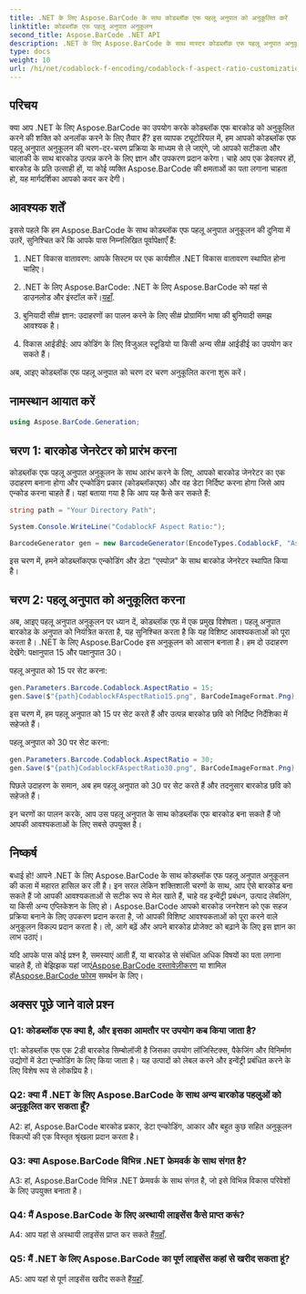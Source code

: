 ```yaml
---
title: .NET के लिए Aspose.BarCode के साथ कोडब्लॉक एफ पहलू अनुपात को अनुकूलित करें
linktitle: कोडब्लॉक एफ पहलू अनुपात अनुकूलन
second_title: Aspose.BarCode .NET API
description: .NET के लिए Aspose.BarCode के साथ मास्टर कोडब्लॉक एफ पहलू अनुपात अनुकूलन। अपनी आवश्यकताओं के अनुरूप सहजता से सटीक बारकोड बनाएं।
type: docs
weight: 10
url: /hi/net/codablock-f-encoding/codablock-f-aspect-ratio-customization/
---
```

## परिचय

क्या आप .NET के लिए Aspose.BarCode का उपयोग करके कोडब्लॉक एफ बारकोड को अनुकूलित करने की शक्ति को अनलॉक करने के लिए तैयार हैं? इस व्यापक ट्यूटोरियल में, हम आपको कोडब्लॉक एफ पहलू अनुपात अनुकूलन की चरण-दर-चरण प्रक्रिया के माध्यम से ले जाएंगे, जो आपको सटीकता और चालाकी के साथ बारकोड उत्पन्न करने के लिए ज्ञान और उपकरण प्रदान करेगा। चाहे आप एक डेवलपर हों, बारकोड के प्रति उत्साही हों, या कोई व्यक्ति Aspose.BarCode की क्षमताओं का पता लगाना चाहता हो, यह मार्गदर्शिका आपको कवर कर देगी।

## आवश्यक शर्तें

इससे पहले कि हम Aspose.BarCode के साथ कोडब्लॉक एफ पहलू अनुपात अनुकूलन की दुनिया में उतरें, सुनिश्चित करें कि आपके पास निम्नलिखित पूर्वापेक्षाएँ हैं:

1. .NET विकास वातावरण: आपके सिस्टम पर एक कार्यशील .NET विकास वातावरण स्थापित होना चाहिए।

2.  .NET के लिए Aspose.BarCode: .NET के लिए Aspose.BarCode को यहां से डाउनलोड और इंस्टॉल करें।[यहाँ](https://releases.aspose.com/barcode/net/).

3. बुनियादी सी# ज्ञान: उदाहरणों का पालन करने के लिए सी# प्रोग्रामिंग भाषा की बुनियादी समझ आवश्यक है।

4. विकास आईडीई: आप कोडिंग के लिए विजुअल स्टूडियो या किसी अन्य सी# आईडीई का उपयोग कर सकते हैं।

अब, आइए कोडब्लॉक एफ पहलू अनुपात को चरण दर चरण अनुकूलित करना शुरू करें।

## नामस्थान आयात करें

```csharp
using Aspose.BarCode.Generation;
```

## चरण 1: बारकोड जेनरेटर को प्रारंभ करना

कोडब्लॉक एफ पहलू अनुपात अनुकूलन के साथ आरंभ करने के लिए, आपको बारकोड जेनरेटर का एक उदाहरण बनाना होगा और एन्कोडिंग प्रकार (कोडब्लॉकएफ) और वह डेटा निर्दिष्ट करना होगा जिसे आप एन्कोड करना चाहते हैं। यहां बताया गया है कि आप यह कैसे कर सकते हैं:

```csharp
string path = "Your Directory Path";

System.Console.WriteLine("CodablockF Aspect Ratio:");

BarcodeGenerator gen = new BarcodeGenerator(EncodeTypes.CodablockF, "Aspose");
```

इस चरण में, हमने कोडब्लॉकएफ एन्कोडिंग और डेटा "एस्पोज़" के साथ बारकोड जेनरेटर स्थापित किया है।

## चरण 2: पहलू अनुपात को अनुकूलित करना

अब, आइए पहलू अनुपात अनुकूलन पर ध्यान दें, कोडब्लॉक एफ में एक प्रमुख विशेषता। पहलू अनुपात बारकोड के अनुपात को नियंत्रित करता है, यह सुनिश्चित करता है कि यह विशिष्ट आवश्यकताओं को पूरा करता है। .NET के लिए Aspose.BarCode इस अनुकूलन को आसान बनाता है। हम दो उदाहरण देखेंगे: पक्षानुपात 15 और पक्षानुपात 30।

पहलू अनुपात को 15 पर सेट करना:

```csharp
gen.Parameters.Barcode.Codablock.AspectRatio = 15;
gen.Save($"{path}CodablockFAspectRatio15.png", BarCodeImageFormat.Png);
```

इस चरण में, हम पहलू अनुपात को 15 पर सेट करते हैं और उत्पन्न बारकोड छवि को निर्दिष्ट निर्देशिका में सहेजते हैं।

पहलू अनुपात को 30 पर सेट करना:

```csharp
gen.Parameters.Barcode.Codablock.AspectRatio = 30;
gen.Save($"{path}CodablockFAspectRatio30.png", BarCodeImageFormat.Png);
```

पिछले उदाहरण के समान, अब हम पहलू अनुपात को 30 पर सेट करते हैं और तदनुसार बारकोड छवि को सहेजते हैं।

इन चरणों का पालन करके, आप उस पहलू अनुपात के साथ कोडब्लॉक एफ बारकोड बना सकते हैं जो आपकी आवश्यकताओं के लिए सबसे उपयुक्त है।

## निष्कर्ष

बधाई हो! आपने .NET के लिए Aspose.BarCode के साथ कोडब्लॉक एफ पहलू अनुपात अनुकूलन की कला में महारत हासिल कर ली है। इन सरल लेकिन शक्तिशाली चरणों के साथ, आप ऐसे बारकोड बना सकते हैं जो आपकी आवश्यकताओं से सटीक रूप से मेल खाते हैं, चाहे वह इन्वेंट्री प्रबंधन, उत्पाद लेबलिंग, या किसी अन्य एप्लिकेशन के लिए हो। Aspose.BarCode आपको बारकोड जनरेशन को एक सहज प्रक्रिया बनाने के लिए उपकरण प्रदान करता है, जो आपकी विशिष्ट आवश्यकताओं को पूरा करने वाले अनुकूलन विकल्प प्रदान करता है। तो, आगे बढ़ें और अपने बारकोड प्रोजेक्ट को बढ़ाने के लिए इस ज्ञान का लाभ उठाएं।

 यदि आपके पास कोई प्रश्न है, समस्याएं आती हैं, या बारकोड से संबंधित अधिक विषयों का पता लगाना चाहते हैं, तो बेझिझक यहां जाएं[Aspose.BarCode दस्तावेज़ीकरण](https://reference.aspose.com/barcode/net/) या शामिल हों[Aspose.BarCode फोरम](https://forum.aspose.com/c/barcode/13) समर्थन के लिए।

## अक्सर पूछे जाने वाले प्रश्न

### Q1: कोडब्लॉक एफ क्या है, और इसका आमतौर पर उपयोग कब किया जाता है?

ए1: कोडब्लॉक एफ एक 2डी बारकोड सिम्बोलॉजी है जिसका उपयोग लॉजिस्टिक्स, पैकेजिंग और विनिर्माण उद्योगों में डेटा एन्कोडिंग के लिए किया जाता है। यह उत्पादों को लेबल करने और इन्वेंट्री प्रबंधित करने के लिए विशेष रूप से लोकप्रिय है।

### Q2: क्या मैं .NET के लिए Aspose.BarCode के साथ अन्य बारकोड पहलुओं को अनुकूलित कर सकता हूँ?

A2: हां, Aspose.BarCode बारकोड प्रकार, डेटा एन्कोडिंग, आकार और बहुत कुछ सहित अनुकूलन विकल्पों की एक विस्तृत श्रृंखला प्रदान करता है।

### Q3: क्या Aspose.BarCode विभिन्न .NET फ्रेमवर्क के साथ संगत है?

A3: हां, Aspose.BarCode विभिन्न .NET फ्रेमवर्क के साथ संगत है, जो इसे विभिन्न विकास परिवेशों के लिए उपयुक्त बनाता है।

### Q4: मैं Aspose.BarCode के लिए अस्थायी लाइसेंस कैसे प्राप्त करूं?

 A4: आप यहां से अस्थायी लाइसेंस प्राप्त कर सकते हैं[यहाँ](https://purchase.aspose.com/temporary-license/).

### Q5: मैं .NET के लिए Aspose.BarCode का पूर्ण लाइसेंस कहां से खरीद सकता हूं?

 A5: आप यहां से पूर्ण लाइसेंस खरीद सकते हैं[यहाँ](https://purchase.aspose.com/buy).